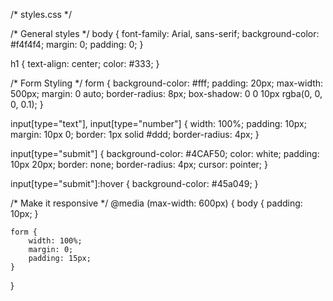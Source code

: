/* styles.css */

/* General styles */
body {
    font-family: Arial, sans-serif;
    background-color: #f4f4f4;
    margin: 0;
    padding: 0;
}

h1 {
    text-align: center;
    color: #333;
}

/* Form Styling */
form {
    background-color: #fff;
    padding: 20px;
    max-width: 500px;
    margin: 0 auto;
    border-radius: 8px;
    box-shadow: 0 0 10px rgba(0, 0, 0, 0.1);
}

input[type="text"],
input[type="number"] {
    width: 100%;
    padding: 10px;
    margin: 10px 0;
    border: 1px solid #ddd;
    border-radius: 4px;
}

input[type="submit"] {
    background-color: #4CAF50;
    color: white;
    padding: 10px 20px;
    border: none;
    border-radius: 4px;
    cursor: pointer;
}

input[type="submit"]:hover {
    background-color: #45a049;
}

/* Make it responsive */
@media (max-width: 600px) {
    body {
        padding: 10px;
    }

    form {
        width: 100%;
        margin: 0;
        padding: 15px;
    }
}
